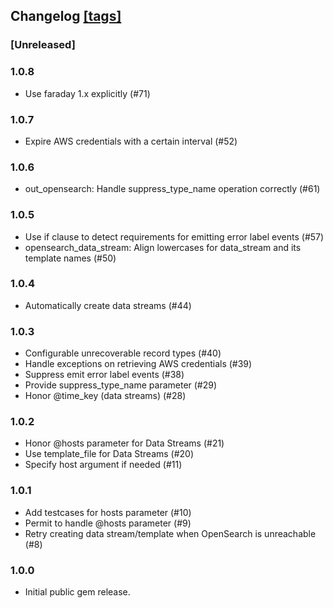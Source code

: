 ## Changelog [[tags]](https://github.com/fluent/fluent-plugin-opensearch/tags)

### [Unreleased]

### 1.0.8
 - Use faraday 1.x explicitly (#71)

### 1.0.7
 - Expire AWS credentials with a certain interval (#52)

### 1.0.6
 - out\_opensearch: Handle suppress\_type\_name operation correctly (#61)

### 1.0.5
 -  Use if clause to detect requirements for emitting error label events (#57)
 - opensearch_data_stream: Align lowercases for data_stream and its template names (#50)

### 1.0.4
 - Automatically create data streams (#44)

### 1.0.3
 - Configurable unrecoverable record types (#40)
 - Handle exceptions on retrieving AWS credentials (#39)
 - Suppress emit error label events (#38)
 - Provide suppress_type_name parameter (#29)
 - Honor @time_key (data streams) (#28)

### 1.0.2
 - Honor @hosts parameter for Data Streams (#21)
 - Use template_file for Data Streams (#20)
 - Specify host argument if needed (#11)

### 1.0.1
 -  Add testcases for hosts parameter (#10)
 - Permit to handle @hosts parameter (#9)
 - Retry creating data stream/template when OpenSearch is unreachable (#8)

### 1.0.0
 - Initial public gem release.
